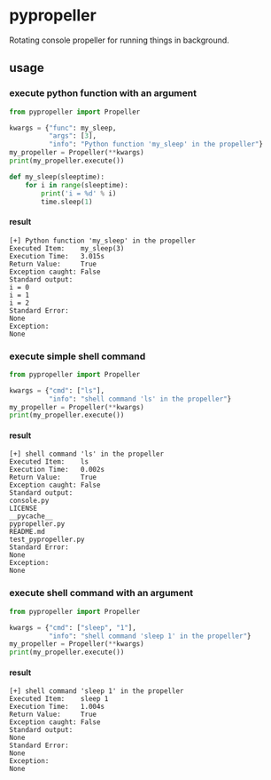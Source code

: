 # pypropeller
Rotating console propeller for running things in background.

## usage

### execute python function with an argument
```python
from pypropeller import Propeller

kwargs = {"func": my_sleep,
          "args": [3],
          "info": "Python function 'my_sleep' in the propeller"}
my_propeller = Propeller(**kwargs)
print(my_propeller.execute())

def my_sleep(sleeptime):
    for i in range(sleeptime):
        print('i = %d' % i)
        time.sleep(1)
```

#### result
```
[+] Python function 'my_sleep' in the propeller
Executed Item:    my_sleep(3)
Execution Time:   3.015s
Return Value:     True
Exception caught: False
Standard output:
i = 0
i = 1
i = 2
Standard Error:
None
Exception:
None
```

### execute simple shell command
```python
from pypropeller import Propeller

kwargs = {"cmd": ["ls"],
          "info": "shell command 'ls' in the propeller"}
my_propeller = Propeller(**kwargs)
print(my_propeller.execute())
```

#### result
```
[+] shell command 'ls' in the propeller
Executed Item:    ls
Execution Time:   0.002s
Return Value:     True
Exception caught: False
Standard output:
console.py
LICENSE
__pycache__
pypropeller.py
README.md
test_pypropeller.py
Standard Error:
None
Exception:
None
```

### execute shell command with an argument
```python
from pypropeller import Propeller

kwargs = {"cmd": ["sleep", "1"],
          "info": "shell command 'sleep 1' in the propeller"}
my_propeller = Propeller(**kwargs)
print(my_propeller.execute())
```

#### result
```
[+] shell command 'sleep 1' in the propeller
Executed Item:    sleep 1
Execution Time:   1.004s
Return Value:     True
Exception caught: False
Standard output:
None
Standard Error:
None
Exception:
None
```
